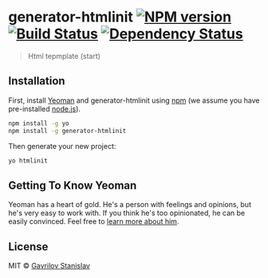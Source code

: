 # generator-htmlinit [![NPM version][npm-image]][npm-url] [![Build Status][travis-image]][travis-url] [![Dependency Status][daviddm-image]][daviddm-url]
> Html tepmplate (start)

## Installation

First, install [Yeoman](http://yeoman.io) and generator-htmlinit using [npm](https://www.npmjs.com/) (we assume you have pre-installed [node.js](https://nodejs.org/)).

```bash
npm install -g yo
npm install -g generator-htmlinit
```

Then generate your new project:

```bash
yo htmlinit
```

## Getting To Know Yeoman

Yeoman has a heart of gold. He&#39;s a person with feelings and opinions, but he&#39;s very easy to work with. If you think he&#39;s too opinionated, he can be easily convinced. Feel free to [learn more about him](http://yeoman.io/).

## License

MIT © [Gavrilov Stanislav](stgavrilov.com)


[npm-image]: https://badge.fury.io/js/generator-htmlinit.svg
[npm-url]: https://npmjs.org/package/generator-htmlinit
[travis-image]: https://travis-ci.org/stillst/generator-htmlinit.svg?branch=master
[travis-url]: https://travis-ci.org/stillst/generator-htmlinit
[daviddm-image]: https://david-dm.org/stillst/generator-htmlinit.svg?theme=shields.io
[daviddm-url]: https://david-dm.org/stillst/generator-htmlinit
